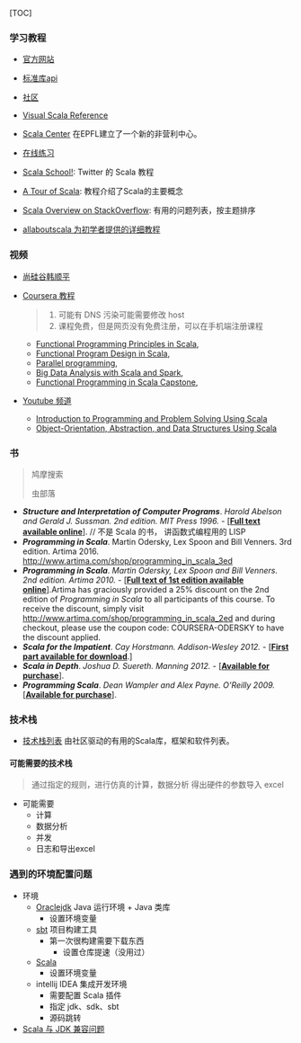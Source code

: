[TOC]

### 学习教程

* [官方网站](https://docs.scala-lang.org/)

* [标准库api](www.scala-lang.org/api/)

* [社区](https://www.scala-lang.org/community/)

* [Visual Scala Reference](https://superruzafa.github.io/visual-scala-reference/)

* [Scala Center](https://scala.epfl.ch/) 在EPFL建立了一个新的非营利中心。

* [在线练习](https://www.scala-exercises.org/)

* [Scala School!](http://twitter.github.com/scala_school/): Twitter 的 Scala 教程

* [A Tour of Scala](http://docs.scala-lang.org/tutorials/tour/tour-of-scala.html): 教程介绍了Scala的主要概念

* [Scala Overview on StackOverflow](http://stackoverflow.com/tags/scala/info): 有用的问题列表，按主题排序

* [allaboutscala 为初学者提供的详细教程](https://allaboutscala.com/)

  

### 视频

* [尚硅谷韩顺平]()

* [Coursera 教程](https://www.coursera.org/)

  > 1. 可能有 DNS 污染可能需要修改 host
  > 2. 课程免费，但是网页没有免费注册，可以在手机端注册课程

  * [Functional Programming Principles in Scala](https://www.coursera.org/learn/progfun1),
  * [Functional Program Design in Scala](https://www.coursera.org/learn/progfun2),
  * [Parallel programming](https://www.coursera.org/learn/parprog1),
  * [Big Data Analysis with Scala and Spark](https://www.coursera.org/learn/scala-spark-big-data),
  * [Functional Programming in Scala Capstone](https://www.coursera.org/learn/scala-capstone),

* [Youtube 频道](https://www.youtube.com/user/DrMarkCLewis/featured)

  * [Introduction to Programming and Problem Solving Using Scala](https://www.youtube.com/playlist?list=PLLMXbkbDbVt9MIJ9DV4ps-_trOzWtphYO)
  * [Object-Orientation, Abstraction, and Data Structures Using Scala](https://www.youtube.com/playlist?list=PLLMXbkbDbVt8JLumqKj-3BlHmEXPIfR42) 

### 书

> 鸠摩搜索
>
> 虫部落

* ***Structure and Interpretation of Computer Programs***. *Harold Abelson and Gerald J. Sussman. 2nd edition. MIT Press 1996.* - [[**Full text available online**](http://mitpress.mit.edu/sicp/)].	// 不是 Scala 的书， 讲函数式编程用的 LISP
* ***Programming in Scala***. Martin Odersky, Lex Spoon and Bill Venners. 3rd edition. Artima 2016. http://www.artima.com/shop/programming_in_scala_3ed
* ***Programming in Scala***. *Martin Odersky, Lex Spoon and Bill Venners. 2nd edition. Artima 2010.* - [[**Full text of 1st edition available online**](http://www.artima.com/pins1ed/)].Artima has graciously provided a 25% discount on the 2nd edition of *Programming in Scala* to all participants of this course. To receive the discount, simply visit http://www.artima.com/shop/programming_in_scala_2ed and during checkout, please use the coupon code: COURSERA-ODERSKY to have the discount applied.
* ***Scala for the Impatient***. *Cay Horstmann. Addison-Wesley 2012.* - [[**First part available for download**](http://typesafe.com/resources/scala-for-the-impatient).]
* ***Scala in Depth***. *Joshua D. Suereth. Manning 2012.* - [[**Available for purchase**](http://www.manning.com/suereth/)].
* ***Programming Scala***. *Dean Wampler and Alex Payne. O’Reilly 2009.* [[**Available for purchase**](http://shop.oreilly.com/product/9780596155964.do)].

### 技术栈

* [技术栈列表](https://github.com/lauris/awesome-scala) 由社区驱动的有用的Scala库，框架和软件列表。

#### 可能需要的技术栈

> 通过指定的规则，进行仿真的计算，数据分析 得出硬件的参数导入 excel

* 可能需要
  * 计算
  * 数据分析
  * 并发
  * 日志和导出excel

### 遇到的环境配置问题

* 环境
  * [Oraclejdk](https://www.oracle.com/java/technologies/javase-downloads.html)  Java 运行环境 +  Java 类库
    * 设置环境变量
  * [sbt](https://www.scala-sbt.org/download.html) 项目构建工具
    * 第一次很构建需要下载东西
      * 设置仓库提速（没用过）
  * [Scala](https://www.scala-lang.org/download/)
    * 设置环境变量
  * intellij IDEA 集成开发环境
    * 需要配置 Scala 插件
    * 指定 jdk、sdk、sbt
    * 源码跳转
* [Scala 与 JDK 兼容问题](https://docs.scala-lang.org/overviews/jdk-compatibility/overview.html)